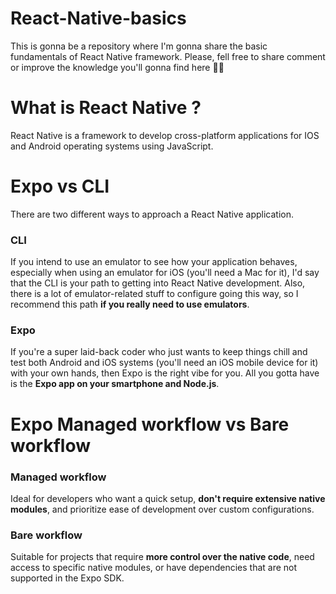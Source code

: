 # React-Native-basics
This is gonna be a repository where I'm gonna share the basic fundamentals of React Native framework. Please, fell free to share comment or improve the knowledge you'll gonna find here 🚀📱 

# What is React Native ?

React Native is a framework to develop cross-platform applications for IOS and Android operating systems using JavaScript.

# Expo vs CLI
There are two different ways to approach a React Native application.

### CLI
If you intend to use an emulator to see how your application behaves, especially when using an emulator for iOS (you'll need a Mac for it), I'd say that the CLI is your path to getting into React Native development. Also, there is a lot of emulator-related stuff to configure going this way, so I recommend this path __if you really need to use emulators__.

### Expo
If you're a super laid-back coder who just wants to keep things chill and test both Android and iOS systems (you'll need an iOS mobile device for it) with your own hands, then Expo is the right vibe for you. All you gotta have is the __Expo app on your smartphone and Node.js__.

# Expo Managed workflow vs Bare workflow
### Managed workflow
Ideal for developers who want a quick setup, __don't require extensive native modules__, and prioritize ease of development over custom configurations.

### Bare workflow
Suitable for projects that require __more control over the native code__, need access to specific native modules, or have dependencies that are not supported in the Expo SDK.